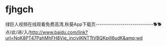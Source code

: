 # fjhgch
绿巨人视频在线观看免费高清,秋葵App下载页----------------------------🐕🐕点/此/进/入/http://www.baidu.com/link?url=NoK8PT47PahMhFH8Vie_jnciyIKNTTtVBQKpill6udK&amp;wd
